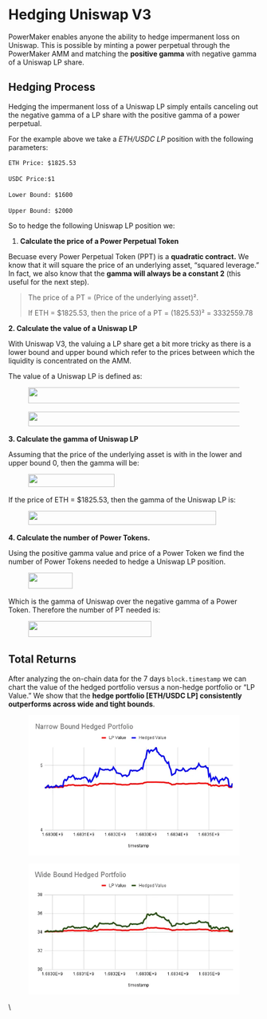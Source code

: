 # Hedging Uniswap V3

PowerMaker enables anyone the ability to hedge impermanent loss on Uniswap. This is possible by minting a power perpetual through the PowerMaker AMM and matching the **positive gamma** with negative gamma of a Uniswap LP share.&#x20;

## Hedging Process <a href="#id-41d5" id="id-41d5"></a>

Hedging the impermanent loss of a Uniswap LP simply entails canceling out the negative gamma of a LP share with the positive gamma of a power perpetual.

For the example above we take a _ETH/USDC LP_ position with the following parameters:

```
ETH Price: $1825.53

USDC Price:$1

Lower Bound: $1600

Upper Bound: $2000
```

So to hedge the following Uniswap LP position we:

1. **Calculate the price of a Power Perpetual Token**

Becuase every Power Perpetual Token (PPT) is a **quadratic contract.** We know that it will square the price of an underlying asset, “squared leverage.” In fact, we also know that the **gamma will always be a constant 2** (this useful for the next step).

> The price of a PT = (Price of the underlying asset)².
>
> If ETH = $1825.53, then the price of a PT = (1825.53)² = 3332559.78

**2. Calculate the value of a Uniswap LP**

With Uniswap V3, the valuing a LP share get a bit more tricky as there is a lower bound and upper bound which refer to the prices between which the liquidity is concentrated on the AMM.

The value of a Uniswap LP is defined as:

<figure><img src="https://miro.medium.com/v2/resize:fit:967/0*uijeS5r7SseEo_5F" alt="" height="32" width="537"><figcaption></figcaption></figure>

<figure><img src="https://miro.medium.com/v2/resize:fit:922/0*DKKXC_E5UbeCLHss" alt="" height="29" width="512"><figcaption></figcaption></figure>

**3. Calculate the gamma of Uniswap LP**

Assuming that the price of the underlying asset is with in the lower and upper bound 0, then the gamma will be:

<figure><img src="https://miro.medium.com/v2/resize:fit:311/0*WVYosg0R2sPUEtfU" alt="" height="26" width="173"><figcaption></figcaption></figure>

If the price of ETH = $1825.53, then the gamma of the Uniswap LP is:

<figure><img src="https://miro.medium.com/v2/resize:fit:679/0*K04sDG6ZMsu2teYK" alt="" height="28" width="377"><figcaption></figcaption></figure>

**4. Calculate the number of Power Tokens.**

Using the positive gamma value and price of a Power Token we find the number of Power Tokens needed to hedge a Uniswap LP position.

<figure><img src="https://miro.medium.com/v2/resize:fit:160/0*WoI4edE97e2rmHlR" alt="" height="32" width="89"><figcaption></figcaption></figure>

Which is the gamma of Uniswap over the negative gamma of a Power Token. Therefore the number of PT needed is:

<figure><img src="https://miro.medium.com/v2/resize:fit:445/0*m2xBnXQ1hr0ZovdP" alt="" height="32" width="247"><figcaption></figcaption></figure>

## **Total Returns** <a href="#id-692d" id="id-692d"></a>

After analyzing the on-chain data for the 7 days `block.timestamp` we can chart the value of the hedged portfolio versus a non-hedge portfolio or “LP Value.” We show that the **hedge portfolio \[ETH/USDC LP] consistently outperforms across wide and tight bounds**.



<figure><img src="../.gitbook/assets/image (2).png" alt=""><figcaption></figcaption></figure>

<figure><img src="../.gitbook/assets/image (1).png" alt=""><figcaption></figcaption></figure>

\
